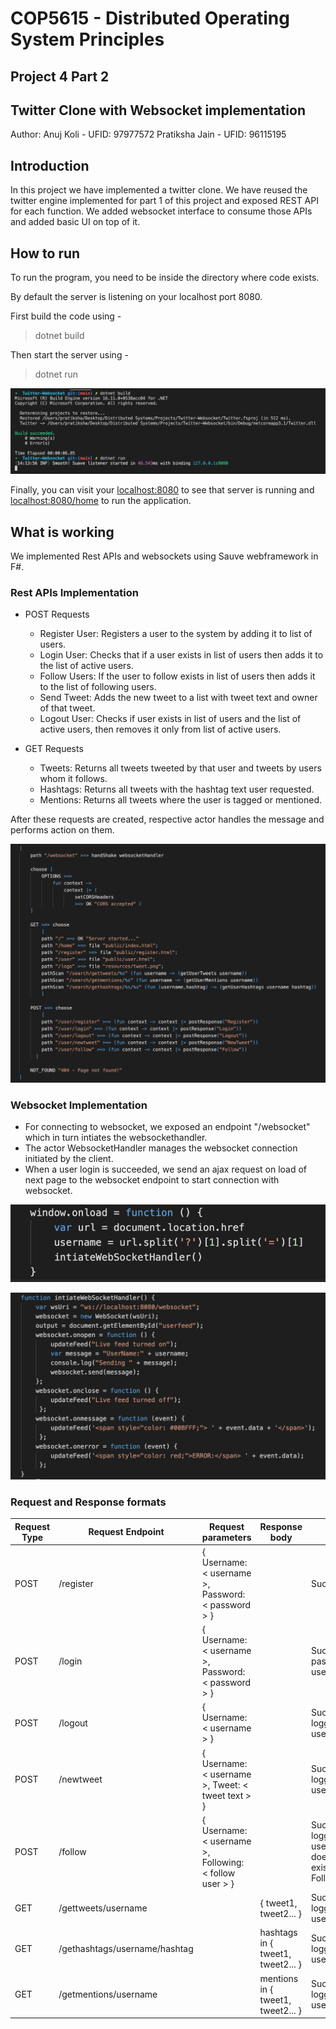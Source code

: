 # COP5615 - Distributed Operating System Principles
## Project 4 Part 2
## Twitter Clone with Websocket implementation

Author: 
Anuj Koli - UFID: 97977572 
Pratiksha Jain - UFID: 96115195

## Introduction
In this project we have implemented a twitter clone. We have reused the twitter engine implemented for part 1 of this project and exposed REST API for each function. We added websocket interface to consume those APIs and added basic UI on top of it. 

## How to run 
To run the program, you need to be inside the directory where code exists.

By default the server is listening on your localhost port 8080.

First build the code using - 
> dotnet build

Then start the server using - 
> dotnet run

![Terminal](./resources/terminal.png)

Finally, you can visit your <localhost:8080> to see that server is running and <localhost:8080/home> to run the application.

## What is working
We implemented Rest APIs and websockets using Sauve webframework in F#. 

### Rest APIs Implementation
- POST Requests 
  - Register User: Registers a user to the system by adding it to list of users.
  - Login User: Checks that if a user exists in list of users then adds it to the list of active users.
  - Follow Users: If the user to follow exists in list of users then adds it to the list of following users.
  - Send Tweet: Adds the new tweet to a list with tweet text and owner of that tweet. 
  - Logout User: Checks if user exists in list of users and the list of active users, then removes it only from list of active users.
 
- GET Requests 
  - Tweets: Returns all tweets tweeted by that user and tweets by users whom it follows. 
  - Hashtags: Returns all tweets with the hashtag text user requested. 
  - Mentions: Returns all tweets where the user is tagged or mentioned. 

After these requests are created, respective actor handles the message and performs action on them.

![RestApis](./resources/rest%20apis.png)

### Websocket Implementation
- For connecting to websocket, we exposed an endpoint "/websocket" which in turn intiates the websockethandler.
- The actor WebsocketHandler manages the websocket connection initiated by the client. 
- When a user login is succeeded, we send an ajax request on load of next page to the websocket endpoint to start connection with websocket.

![RestApis](./resources/initiate%20handler.png)

![RestApis](./resources/websocket%20function.png)

### Request and Response formats
| Request Type | Request Endpoint | Request parameters | Response body | Response message |
|-----------|--------------|----------------|----------------|----------------|
| POST | /register | { Username: < username >, Password: < password > } | | Success/Failure |
| POST | /login | { Username: < username >, Password: < password > } | | Success/Incorrect password/New user |
| POST | /logout | { Username: < username > } | | Success/Not logged in/New user |
| POST | /newtweet | { Username: < username >, Tweet: < tweet text > } | | Success/Not logged in/New user |
| POST | /follow | { Username: < username >, Following: < follow user > } | | Success/Not logged in/New user/Follower does not exist/Already Following |
| GET | /gettweets/username | | { tweet1, tweet2... } | Success/Not logged in/New user |
| GET | /gethashtags/username/hashtag | | hashtags in { tweet1, tweet2... } | Success/Not logged in/New user |
| GET | /getmentions/username | | mentions in { tweet1, tweet2... } | Success/Not logged in/New user |